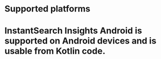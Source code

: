 # Supported platforms
# InstantSearch Insights Android is supported on Android devices  and is usable from  Kotlin  code.
 
